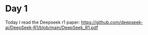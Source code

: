 # Day 1
Today I read the Deepseek r1 paper: https://github.com/deepseek-ai/DeepSeek-R1/blob/main/DeepSeek_R1.pdf
